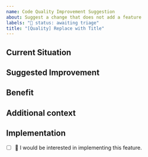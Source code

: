 ```yaml
---
name: Code Quality Improvement Suggestion
about: Suggest a change that does not add a feature
labels: "🚦 status: awaiting triage"
title: "[Quality] Replace with Title"
---
```


## Current Situation
<!-- Describe the part of the code you think should improve -->

## Suggested Improvement
<!-- Describe your proposed change -->

## Benefit
<!-- Describe the benefit of the change (E.g., increase test coverage, reduce running time, etc.) -->

## Additional context
<!-- Add any other context suggestion here. -->

## Implementation
<!-- Replace the [ ] with [x] to check the box. -->
- [ ] 🙋 I would be interested in implementing this feature.
